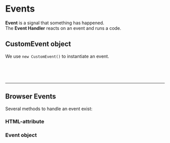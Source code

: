 # Events

**Event** is a signal that something has happened.
<br />
The **Event Handler** reacts on an event and runs a code.


## CustomEvent object
We use ```new CustomEvent()``` to instantiate an event.

```

```



<br />
<br />

---

## Browser Events
Several methods to handle an event exist:
### HTML-attribute

### Event object